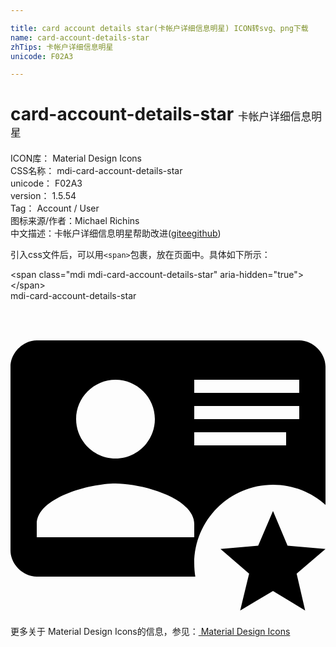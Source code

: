 ```yaml
---

title: card account details star(卡帐户详细信息明星) ICON转svg、png下载
name: card-account-details-star
zhTips: 卡帐户详细信息明星
unicode: F02A3

---
```


# card-account-details-star  <small style="font-size: 60%;font-weight: 100">卡帐户详细信息明星</small>


<div class="detail-page">
<p>
<span>
ICON库：
<span class="badge-secondary badge">Material Design Icons</span> 
</span>
<br/>
<span>
CSS名称：
<span class="badge-secondary badge">mdi-card-account-details-star</span> 
</span>
<br/>
<span>
unicode：
<span class="badge-secondary badge">F02A3</span> 
</span>
<br/>
<span>
version：
<span class="badge-secondary badge">1.5.54</span> 
</span>
<br/>
<span>Tag：
<span class="badge-light badge">Account / User</span>
</span>
<br/>
<span>图标来源/作者：<span class="badge-light badge">Michael Richins</span></span> 
<br/>
<span class="zh-detail">中文描述：<span class="badge-primary badge">卡帐户详细信息明星</span><span class="help-link"><span>帮助改进</span>(<a href="https://gitee.com/liuwave/icon-helper/edit/master/json/material/card-account-details-star.json" target="_blank" rel="noopener noreferrer">gitee</a><a href="https://github.com/liuwave/icon-helper/edit/master/json/material/card-account-details-star.json" target="_blank" rel="noopener noreferrer">github</a></span>)</span><br/>
</p>
</div>
<div class="alert alert-dark">
  <i class="mdi mdi-card-account-details-star mdi-48px"></i>
  <i class="mdi mdi-card-account-details-star mdi-36px"></i>
  <i class="mdi mdi-card-account-details-star mdi-24px"></i>
  <i class="mdi mdi-card-account-details-star mdi-18px"></i>
</div>
<div>
  <p>引入css文件后，可以用<code>&lt;span&gt;</code>包裹，放在页面中。具体如下所示：    
  </p>
  <div class="alert alert-primary" style="font-size: 14px">
    &lt;span class="mdi mdi-card-account-details-star" aria-hidden="true"&gt;&lt;/span&gt;
    <copy-btn content='<span class="mdi mdi-card-account-details-star" aria-hidden="true"></span>'></copy-btn>
  </div>
  <div class="alert alert-secondary">
    <i class="mdi mdi-card-account-details-star"
    style="font-size: 24px"
    aria-hidden="true"></i> mdi-card-account-details-star
    <copy-btn content="mdi-card-account-details-star" btn-title="复制图标名称"></copy-btn>
  </div>
</div>
<div id="svg" class="svg-wrap">
<svg xmlns="http://www.w3.org/2000/svg" viewBox="0 0 24 24"><path d="M20 22.09L22.45 23.58L21.8 20.77L24 18.89L21.11 18.64L20 16L18.87 18.64L16 18.89L18.18 20.77L17.5 23.58L20 22.09M14.08 21H2C.95 21 0 20.05 0 19V5C0 3.95 .95 3 2 3H22C23.05 3 24 3.95 24 5V15.53C22.94 14.58 21.54 14 20 14C16.69 14 14 16.69 14 20C14 20.34 14.03 20.68 14.08 21M8 13.91C6 13.91 2 15 2 17V18H14V17C14 15 10 13.91 8 13.91M8 6C6.35 6 5 7.35 5 9C5 10.65 6.35 12 8 12C9.65 12 11 10.65 11 9C11 7.35 9.65 6 8 6M21 10H14V11H21V10M22 8H14V9H22V8M22 6H14V7H22V6Z" /></svg>
</div>
<detail full-name='mdi-card-account-details-star'></detail>
    
<div><p>更多关于 Material Design Icons的信息，参见：<a target="_blank" href="https://iconhelper.cn/material.html"> Material Design Icons</a>
</p></div>
